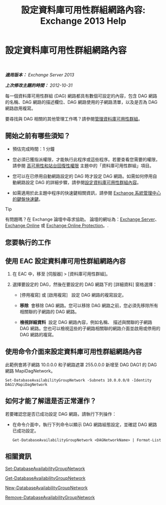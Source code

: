 ﻿---
title: '設定資料庫可用性群組網路內容: Exchange 2013 Help'
TOCTitle: 設定資料庫可用性群組網路內容
ms:assetid: 41197639-988f-476c-9788-51d5191a7dce
ms:mtpsurl: https://technet.microsoft.com/zh-tw/library/Dd297927(v=EXCHG.150)
ms:contentKeyID: 50473085
ms.date: 05/21/2018
mtps_version: v=EXCHG.150
ms.translationtype: MT
---

# 設定資料庫可用性群組網路內容

 

_**適用版本：** Exchange Server 2013_

_**上次修改主題的時間：** 2012-10-31_

每一個資料庫可用性群組 (DAG) 網路都具有數個可設定的內容，包含 DAG 網路的名稱、DAG 網路的描述欄位、DAG 網路使用的子網路清單，以及是否為 DAG 網路啟用複寫。

要尋找與 DAG 相關的其他管理工作嗎？請參閱[管理資料庫可用性群組](managing-database-availability-groups-exchange-2013-help.md)。

## 開始之前有哪些須知？

  - 預估完成時間：1 分鐘

  - 您必須已獲指派權限，才能執行此程序或這些程序。若要查看您需要的權限，請參閱 [高可用性和站台回復性權限](high-availability-and-site-resilience-permissions-exchange-2013-help.md) 主題中的「資料庫可用性群組」項目。

  - 您可以在已停用自動網路設定的 DAG 時才設定 DAG 網路。如需如何停用自動網路設定 DAG 的詳細步驟，請參閱[設定資料庫可用性群組內容](configure-database-availability-group-properties-exchange-2013-help.md)。

  - 如需適用於此主題中程序的快速鍵相關資訊，請參閱 [Exchange 系統管理中心的鍵盤快速鍵](keyboard-shortcuts-in-the-exchange-admin-center-exchange-online-protection-help.md)。


> [!TIP]  
> 有問題嗎？在 Exchange 論壇中尋求協助。 論壇的網址為：<a href="https://go.microsoft.com/fwlink/p/?linkid=60612">Exchange Server</a>、 <a href="https://go.microsoft.com/fwlink/p/?linkid=267542">Exchange Online</a> 或 <a href="https://go.microsoft.com/fwlink/p/?linkid=285351">Exchange Online Protection</a>。.




## 您要執行的工作

## 使用 EAC 設定資料庫可用性群組網路內容

1.  在 EAC 中，移至 \[伺服器\] \> \[資料庫可用性群組\]。

2.  選擇要設定的 DAG，然後在要設定的 DAG 網路下的 \[詳細資料\] 窗格選擇：
    
      - \[停用複寫\] 或 \[啟用複寫\]   設定 DAG 網路的複寫設定。
    
      - **移除**  會移除 DAG 網路。您可以移除 DAG 網路之前，您必須先移除所有相關聯的子網路的 DAG 網路。
    
      - **檢視詳細資料**  設定 DAG 網路內容，例如名稱、 描述與關聯的子網路 DAG 網路。您也可以檢視這些的子網路相關聯的網路介面並啟用或停用的 DAG 網路的複寫。

## 使用命令介面來設定資料庫可用性群組網路內容

此範例會將子網路 10.0.0.0 和子網路遮罩 255.0.0.0 新增至 DAG DAG1 的 DAG 網路 MapiDagNetwork。

    Set-DatabaseAvailabilityGroupNetwork -Subnets 10.0.0.0/8 -Identity DAG1\MapiDagNetwork

## 如何才能了解這是否正常運作？

若要確認您是否已成功設定 DAG 網路，請執行下列操作：

  - 在命令介面中，執行下列命令以顯示 DAG 網路組態設定，並確認 DAG 網路已成功設定。
    
        Get-DatabaseAvailabilityGroupNetwork <DAGNetworkName> | Format-List

## 相關資訊

[Set-DatabaseAvailabilityGroupNetwork](https://technet.microsoft.com/zh-tw/library/dd298008\(v=exchg.150\))

[Get-DatabaseAvailabilityGroupNetwork](https://technet.microsoft.com/zh-tw/library/dd297938\(v=exchg.150\))

[New-DatabaseAvailabilityGroupNetwork](https://technet.microsoft.com/zh-tw/library/dd335225\(v=exchg.150\))

[Remove-DatabaseAvailabilityGroupNetwork](https://technet.microsoft.com/zh-tw/library/dd298131\(v=exchg.150\))

